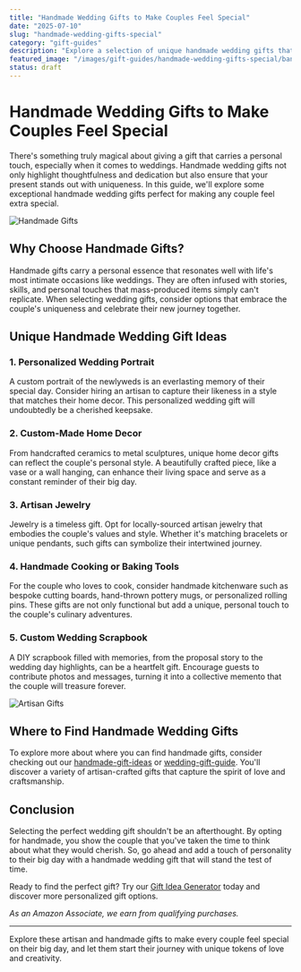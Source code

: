 ```yaml
---
title: "Handmade Wedding Gifts to Make Couples Feel Special"
date: "2025-07-10"
slug: "handmade-wedding-gifts-special"
category: "gift-guides"
description: "Explore a selection of unique handmade wedding gifts that will make any newlywed couple feel cherished. Perfect for that personal touch on their special day!"
featured_image: "/images/gift-guides/handmade-wedding-gifts-special/banner.webp"
status: draft
---
```


# Handmade Wedding Gifts to Make Couples Feel Special

There's something truly magical about giving a gift that carries a personal touch, especially when it comes to weddings. Handmade wedding gifts not only highlight thoughtfulness and dedication but also ensure that your present stands out with uniqueness. In this guide, we'll explore some exceptional handmade wedding gifts perfect for making any couple feel extra special.

![Handmade Gifts](https://example.com/image1.jpg)

## Why Choose Handmade Gifts?

Handmade gifts carry a personal essence that resonates well with life's most intimate occasions like weddings. They are often infused with stories, skills, and personal touches that mass-produced items simply can't replicate. When selecting wedding gifts, consider options that embrace the couple's uniqueness and celebrate their new journey together.

## Unique Handmade Wedding Gift Ideas

### 1. Personalized Wedding Portrait
A custom portrait of the newlyweds is an everlasting memory of their special day. Consider hiring an artisan to capture their likeness in a style that matches their home decor. This personalized wedding gift will undoubtedly be a cherished keepsake.

### 2. Custom-Made Home Decor
From handcrafted ceramics to metal sculptures, unique home decor gifts can reflect the couple's personal style. A beautifully crafted piece, like a vase or a wall hanging, can enhance their living space and serve as a constant reminder of their big day.

### 3. Artisan Jewelry
Jewelry is a timeless gift. Opt for locally-sourced artisan jewelry that embodies the couple's values and style. Whether it's matching bracelets or unique pendants, such gifts can symbolize their intertwined journey.

### 4. Handmade Cooking or Baking Tools
For the couple who loves to cook, consider handmade kitchenware such as bespoke cutting boards, hand-thrown pottery mugs, or personalized rolling pins. These gifts are not only functional but add a unique, personal touch to the couple's culinary adventures.

### 5. Custom Wedding Scrapbook
A DIY scrapbook filled with memories, from the proposal story to the wedding day highlights, can be a heartfelt gift. Encourage guests to contribute photos and messages, turning it into a collective memento that the couple will treasure forever.

![Artisan Gifts](https://example.com/image2.jpg)

## Where to Find Handmade Wedding Gifts

To explore more about where you can find handmade gifts, consider checking out our [handmade-gift-ideas](https://yourdomain.com/handmade-gift-ideas) or [wedding-gift-guide](https://yourdomain.com/wedding-gift-guide). You'll discover a variety of artisan-crafted gifts that capture the spirit of love and craftsmanship.

## Conclusion

Selecting the perfect wedding gift shouldn't be an afterthought. By opting for handmade, you show the couple that you've taken the time to think about what they would cherish. So, go ahead and add a touch of personality to their big day with a handmade wedding gift that will stand the test of time.

Ready to find the perfect gift? Try our [Gift Idea Generator](https://yourdomain.com/gift-idea-generator) today and discover more personalized gift options.

*As an Amazon Associate, we earn from qualifying purchases.*

---

Explore these artisan and handmade gifts to make every couple feel special on their big day, and let them start their journey with unique tokens of love and creativity.